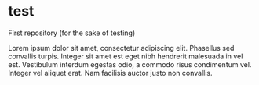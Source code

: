 # test
First repository (for the sake of testing)

Lorem ipsum dolor sit amet, consectetur adipiscing elit. Phasellus sed convallis turpis. Integer sit amet est eget nibh hendrerit malesuada in vel est. Vestibulum interdum egestas odio, a commodo risus condimentum vel. Integer vel aliquet erat. Nam facilisis auctor justo non convallis.
